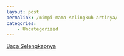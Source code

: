 ```yaml
---
layout: post
permalink: /mimpi-mama-selingkuh-artinya/
categories:
    - Uncategorized
---
```


[Baca Selengkapnya](/07)